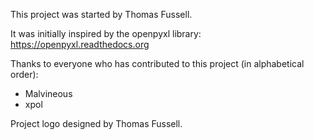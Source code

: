 This project was started by Thomas Fussell.

It was initially inspired by the openpyxl library: https://openpyxl.readthedocs.org

Thanks to everyone who has contributed to this project (in alphabetical order):

* Malvineous
* xpol

Project logo designed by Thomas Fussell.
